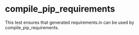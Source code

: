 # compile_pip_requirements

This test ensures that generated requirements.in can be used by compile_pip_requirements.
